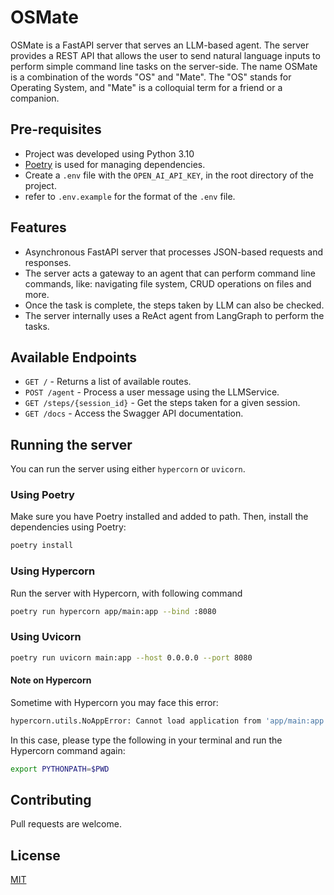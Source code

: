 # OSMate

OSMate is a FastAPI server that serves an LLM-based agent. 
The server provides a REST API that allows the user to send natural language inputs to perform simple command line tasks on the server-side.
The name OSMate is a combination of the words "OS" and "Mate". The "OS" stands for Operating System, and "Mate" is a colloquial term for a friend or a companion.

## Pre-requisites

- Project was developed using Python 3.10
- [Poetry](https://python-poetry.org/) is used for managing dependencies.
- Create a `.env` file with the `OPEN_AI_API_KEY`, in the root directory of the project.
- refer to `.env.example` for the format of the `.env` file.

## Features
- Asynchronous FastAPI server that processes JSON-based requests and responses.
- The server acts a gateway to an agent that can perform command line commands, like: navigating file system, CRUD operations on files and more.
- Once the task is complete, the steps taken by LLM can also be checked.
- The server internally uses a ReAct agent from LangGraph to perform the tasks.

## Available Endpoints

- `GET /` - Returns a list of available routes.
- `POST /agent` - Process a user message using the LLMService.
- `GET /steps/{session_id}` - Get the steps taken for a given session.
- `GET /docs` - Access the Swagger API documentation.

## Running the server
You can run the server using either `hypercorn` or `uvicorn`.

### Using Poetry
Make sure you have Poetry installed and added to path.
Then, install the dependencies using Poetry:
```sh
poetry install
```
### Using Hypercorn
Run the server with Hypercorn, with following command
```sh
poetry run hypercorn app/main:app --bind :8080
```

### Using Uvicorn
```sh
poetry run uvicorn main:app --host 0.0.0.0 --port 8080
```

#### Note on Hypercorn
Sometime with Hypercorn you may face this error:
```sh
hypercorn.utils.NoAppError: Cannot load application from 'app/main:app', module not found.
```
In this case, please type the following in your terminal and run the Hypercorn command again:
```sh
export PYTHONPATH=$PWD
```
## Contributing

Pull requests are welcome.

## License
[MIT](https://choosealicense.com/licenses/mit/)